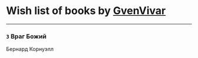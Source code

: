 # Wish list of books by [GvenVivar ](https://www.facebook.com/app_scoped_user_id/158266434925901/)
---

### `3` Враг Божий
Бернард Корнуэлл


